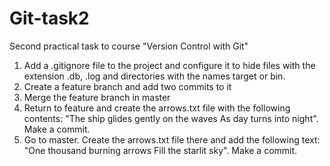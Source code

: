 # Git-task2
Second practical task to course "Version Control with Git"

1. Add a .gitignore file to the project and configure it to hide files with the extension .db, .log and directories with the names target or bin.
2. Create a feature branch and add two commits to it
3. Merge the feature branch in master
4. Return to feature and create the arrows.txt file with the following contents: "The ship glides gently on the waves As day turns into night". Make a commit.
5. Go to master. Create the arrows.txt file there and add the following text: "One thousand burning arrows Fill the starlit sky". Make a commit.